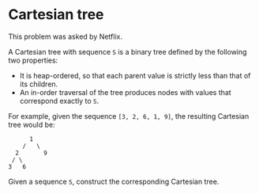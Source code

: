 # Cartesian tree

This problem was asked by Netflix.

A Cartesian tree with sequence `S` is a binary tree defined by the following
two properties:

- It is heap-ordered, so that each parent value is strictly less than that of
its children.
- An in-order traversal of the tree produces nodes with values that correspond
exactly to `S`.

For example, given the sequence `[3, 2, 6, 1, 9]`,
the resulting Cartesian tree would be:

```
      1
    /   \   
  2       9
 / \
3   6
```

Given a sequence `S`, construct the corresponding Cartesian tree.
